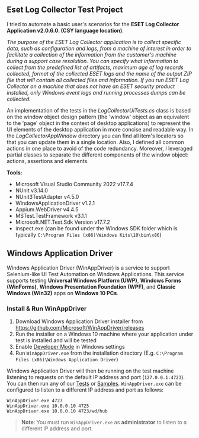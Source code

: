 ﻿## Eset Log Collector Test Project
 I tried to automate a basic user's scenarios for the **ESET Log Collector Application v2.0.6.0. (CSY language location)**. 

*The purpose of the ESET Log Collector application is to collect specific data, such as configuration and logs, from a
machine of interest in order to facilitate a collection of the information from the customer's machine during a
support case resolution. You can specify what information to collect from the predefined list of artifacts, maximum
age of log records collected, format of the collected ESET logs and the name of the output ZIP file that will contain
all collected files and information. If you run ESET Log Collector on a machine that does not have an ESET security
product installed, only Windows event logs and running processes dumps can be collected.*

An implementation of the tests in the *LogCollectorUiTests.cs* class is based on the window object design pattern (the 'window' object as an equivalent to the 'page' object in the context of desktop applications) to represent the UI elements of the desktop application in more concise and readable way. In the *LogCollectorAppWindow* directory you can find all item's locators so that you can update them in a single location. Also, I defined all common actions in one place to avoid of the code redundancy.
Moreover, I leveraged partial classes to separate the different components of the window object: actions, assertions and elements. 

**Tools:**
- Microsoft Visual Studio Community 2022 v17.7.4
- NUnit v3.14.0
- NUnit3TestAdapter v4.5.0
- WindowsApplicationDriver v1.2.1
- Appium.WebDriver v4.4.5
- MSTest.TestFramework v3.1.1
- Microsoft.NET.Test.Sdk Version v17.7.2
- inspect.exe (can be found under the Windows SDK folder which is typically `C:\Program Files (x86)\Windows Kits\10\bin\x86`)

## Windows Application Driver
Windows Application Driver (WinAppDriver) is a service to support Selenium-like UI Test Automation on Windows Applications. This service supports testing **Universal Windows Platform (UWP)**, **Windows Forms (WinForms)**, **Windows Presentation Foundation (WPF)**, and **Classic Windows (Win32)** apps on **Windows 10 PCs**. 

### Install & Run WinAppDriver
1. Download Windows Application Driver installer from <https://github.com/Microsoft/WinAppDriver/releases>
2. Run the installer on a Windows 10 machine where your application under test is installed and will be tested
3. Enable [Developer Mode](https://docs.microsoft.com/en-us/windows/uwp/get-started/enable-your-device-for-development) in Windows settings
4. Run `WinAppDriver.exe` from the installation directory (E.g. `C:\Program Files (x86)\Windows Application Driver`)

Windows Application Driver will then be running on the test machine listening to requests on the default IP address and port (`127.0.0.1:4723`). You can then run any of our [Tests](/Tests/) or [Samples](/Samples). `WinAppDriver.exe` can be configured to listen to a different IP address and port as follows:

```
WinAppDriver.exe 4727
WinAppDriver.exe 10.0.0.10 4725
WinAppDriver.exe 10.0.0.10 4723/wd/hub
```

> **Note**: You must run `WinAppDriver.exe` as **administrator** to listen to a different IP address and port.